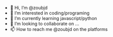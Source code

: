 - 👋 Hi, I’m @zoubjd
- 👀 I’m interested in coding/programing
- 🌱 I’m currently learning javascript/python
- 💞️ I’m looking to collaborate on ...
- 📫 How to reach me @zoubjd on the platforms

<!---
zoubjd/zoubjd is a ✨ special ✨ repository because its `README.md` (this file) appears on your GitHub profile.
You can click the Preview link to take a look at your changes.
--->
